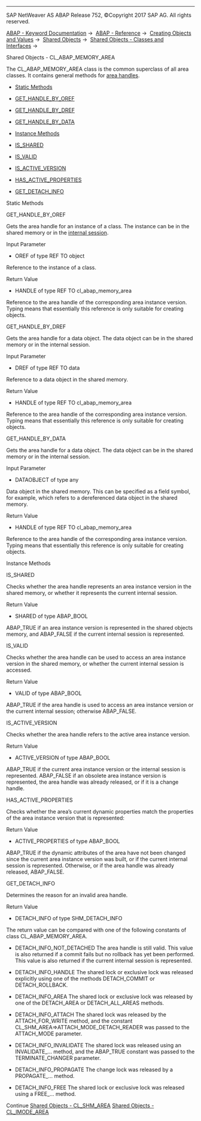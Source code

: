   

* * *

SAP NetWeaver AS ABAP Release 752, ©Copyright 2017 SAP AG. All rights reserved.

[ABAP - Keyword Documentation](javascript:call_link\('abenabap.htm'\)) →  [ABAP - Reference](javascript:call_link\('abenabap_reference.htm'\)) →  [Creating Objects and Values](javascript:call_link\('abencreate_objects.htm'\)) →  [Shared Objects](javascript:call_link\('abenabap_shared_objects.htm'\)) →  [Shared Objects - Classes and Interfaces](javascript:call_link\('abenshm_classes.htm'\)) → 

Shared Objects - CL\_ABAP\_MEMORY\_AREA

The CL\_ABAP\_MEMORY\_AREA class is the common superclass of all area classes. It contains general methods for [area handles](javascript:call_link\('abenarea_handle_glosry.htm'\) "Glossary Entry").

-   [Static Methods](#@@ITOC@@ABENSHM_CL_ABAP_MEMORY_AREA_1)

-   [GET\_HANDLE\_BY\_OREF](#@@ITOC@@ABENSHM_CL_ABAP_MEMORY_AREA_2)

-   [GET\_HANDLE\_BY\_DREF](#@@ITOC@@ABENSHM_CL_ABAP_MEMORY_AREA_3)

-   [GET\_HANDLE\_BY\_DATA](#@@ITOC@@ABENSHM_CL_ABAP_MEMORY_AREA_4)

-   [Instance Methods](#@@ITOC@@ABENSHM_CL_ABAP_MEMORY_AREA_5)

-   [IS\_SHARED](#@@ITOC@@ABENSHM_CL_ABAP_MEMORY_AREA_6)

-   [IS\_VALID](#@@ITOC@@ABENSHM_CL_ABAP_MEMORY_AREA_7)

-   [IS\_ACTIVE\_VERSION](#@@ITOC@@ABENSHM_CL_ABAP_MEMORY_AREA_8)

-   [HAS\_ACTIVE\_PROPERTIES](#@@ITOC@@ABENSHM_CL_ABAP_MEMORY_AREA_9)

-   [GET\_DETACH\_INFO](#@@ITOC@@ABENSHM_CL_ABAP_MEMORY_AREA_10)

Static Methods

GET\_HANDLE\_BY\_OREF

Gets the area handle for an instance of a class. The instance can be in the shared memory or in the [internal session](javascript:call_link\('abeninternal_session_glosry.htm'\) "Glossary Entry").

Input Parameter

-   OREF of type REF TO object

Reference to the instance of a class.

Return Value

-   HANDLE of type REF TO cl\_abap\_memory\_area

Reference to the area handle of the corresponding area instance version. Typing means that essentially this reference is only suitable for creating objects.

GET\_HANDLE\_BY\_DREF

Gets the area handle for a data object. The data object can be in the shared memory or in the internal session.

Input Parameter

-   DREF of type REF TO data

Reference to a data object in the shared memory.

Return Value

-   HANDLE of type REF TO cl\_abap\_memory\_area

Reference to the area handle of the corresponding area instance version. Typing means that essentially this reference is only suitable for creating objects.

GET\_HANDLE\_BY\_DATA

Gets the area handle for a data object. The data object can be in the shared memory or in the internal session.

Input Parameter

-   DATAOBJECT of type any

Data object in the shared memory. This can be specified as a field symbol, for example, which refers to a dereferenced data object in the shared memory.

Return Value

-   HANDLE of type REF TO cl\_abap\_memory\_area

Reference to the area handle of the corresponding area instance version. Typing means that essentially this reference is only suitable for creating objects.

Instance Methods

IS\_SHARED

Checks whether the area handle represents an area instance version in the shared memory, or whether it represents the current internal session.

Return Value

-   SHARED of type ABAP\_BOOL

ABAP\_TRUE if an area instance version is represented in the shared objects memory, and ABAP\_FALSE if the current internal session is represented.

IS\_VALID

Checks whether the area handle can be used to access an area instance version in the shared memory, or whether the current internal session is accessed.

Return Value

-   VALID of type ABAP\_BOOL

ABAP\_TRUE if the area handle is used to access an area instance version or the current internal session; otherwise ABAP\_FALSE.

IS\_ACTIVE\_VERSION

Checks whether the area handle refers to the active area instance version.

Return Value

-   ACTIVE\_VERSION of type ABAP\_BOOL

ABAP\_TRUE if the current area instance version or the internal session is represented. ABAP\_FALSE if an obsolete area instance version is represented, the area handle was already released, or if it is a change handle.

HAS\_ACTIVE\_PROPERTIES

Checks whether the area’s current dynamic properties match the properties of the area instance version that is represented:

Return Value

-   ACTIVE\_PROPERTIES of type ABAP\_BOOL

ABAP\_TRUE if the dynamic attributes of the area have not been changed since the current area instance version was built, or if the current internal session is represented. Otherwise, or if the area handle was already released, ABAP\_FALSE.

GET\_DETACH\_INFO

Determines the reason for an invalid area handle.

Return Value

-   DETACH\_INFO of type SHM\_DETACH\_INFO

The return value can be compared with one of the following constants of class CL\_ABAP\_MEMORY\_AREA.

-   DETACH\_INFO\_NOT\_DETACHED
    The area handle is still valid. This value is also returned if a commit fails but no rollback has yet been performed. This value is also returned if the current internal session is represented.

-   DETACH\_INFO\_HANDLE
    The shared lock or exclusive lock was released explicitly using one of the methods DETACH\_COMMIT or DETACH\_ROLLBACK.

-   DETACH\_INFO\_AREA
    The shared lock or exclusive lock was released by one of the DETACH\_AREA or DETACH\_ALL\_AREAS methods.

-   DETACH\_INFO\_ATTACH
    The shared lock was released by the ATTACH\_FOR\_WRITE method, and the constant CL\_SHM\_AREA=>ATTACH\_MODE\_DETACH\_READER was passed to the ATTACH\_MODE parameter.

-   DETACH\_INFO\_INVALIDATE
    The shared lock was released using an INVALIDATE\_... method, and the ABAP\_TRUE constant was passed to the TERMINATE\_CHANGER parameter.

-   DETACH\_INFO\_PROPAGATE
    The change lock was released by a PROPAGATE\_... method.

-   DETACH\_INFO\_FREE
    The shared lock or exclusive lock was released using a FREE\_... method.

Continue
[Shared Objects - CL\_SHM\_AREA](javascript:call_link\('abenshm_cl_shm_area.htm'\))
[Shared Objects - CL\_IMODE\_AREA](javascript:call_link\('abenshm_cl_imode_area.htm'\))